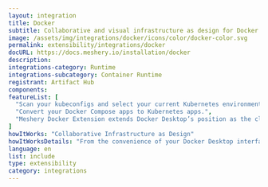 ```yaml
---
layout: integration
title: Docker
subtitle: Collaborative and visual infrastructure as design for Docker
image: /assets/img/integrations/docker/icons/color/docker-color.svg
permalink: extensibility/integrations/docker
docURL: https://docs.meshery.io/installation/docker 
description: 
integrations-category: Runtime
integrations-subcategory: Container Runtime
registrant: Artifact Hub
components: 
featureList: [
  "Scan your kubeconfigs and select your current Kubernetes environment. Switch from one environment to another one.",
  "Convert your Docker Compose apps to Kubernetes apps.",
  "Meshery Docker Extension extends Docker Desktop’s position as the cloud native developer’s go-to Kubernetes environment with easy access to the next layer of cloud native infrastructure: service meshes."
]
howItWorks: "Collaborative Infrastructure as Design"
howItWorksDetails: "From the convenience of your Docker Desktop interface, connect Meshery with your Kubernetes cluster. Watch as MeshSync discovers all of your Kuberentes clusters. Visually design your Docker-based infrastructure. Choose from hundreds of ready-made design patterns using Meshery Catalog. Use our no-code designer, MeshMap, to collaboratively design and operate your infra."
language: en
list: include
type: extensibility
category: integrations
---
```

